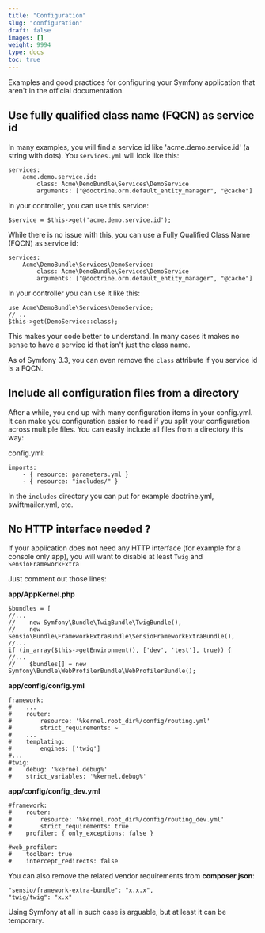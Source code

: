 ```yaml
---
title: "Configuration"
slug: "configuration"
draft: false
images: []
weight: 9994
type: docs
toc: true
---
```


Examples and good practices for configuring your Symfony application that aren't in the official documentation.

## Use fully qualified class name  (FQCN) as service id
In many examples, you will find a service id like 'acme.demo.service.id' (a string with dots). You `services.yml` will look like this:
 
    services:
        acme.demo.service.id:
            class: Acme\DemoBundle\Services\DemoService
            arguments: ["@doctrine.orm.default_entity_manager", "@cache"]

In your controller, you can use this service:

    $service = $this->get('acme.demo.service.id');

While there is no issue with this, you can use a Fully Qualified Class Name (FQCN) as service id:

    services:
        Acme\DemoBundle\Services\DemoService:
            class: Acme\DemoBundle\Services\DemoService
            arguments: ["@doctrine.orm.default_entity_manager", "@cache"]

In your controller you can use it like this:

    use Acme\DemoBundle\Services\DemoService;
    // ..
    $this->get(DemoService::class);

This makes your code better to understand. In many cases it makes no sense to have a service id that isn't just the class name.

As of Symfony 3.3, you can even remove the `class` attribute if you service id is a FQCN.


## Include all configuration files from a directory
After a while, you end up with many configuration items in your config.yml. It can make you configuration easier to read if you split your configuration across multiple files. You can easily include all files from a directory this way:

config.yml:

    imports:
        - { resource: parameters.yml }
        - { resource: "includes/" }

In the `includes` directory you can put for example doctrine.yml, swiftmailer.yml, etc.

## No HTTP interface needed ?
If your application does not need any HTTP interface (for example for a console only app), you will want to disable at least `Twig` and `SensioFrameworkExtra`

Just comment out those lines:

**app/AppKernel.php**

<!-- language: php -->

    $bundles = [
    //...
    //    new Symfony\Bundle\TwigBundle\TwigBundle(),
    //    new Sensio\Bundle\FrameworkExtraBundle\SensioFrameworkExtraBundle(),
    //...
    if (in_array($this->getEnvironment(), ['dev', 'test'], true)) {
    //...
    //    $bundles[] = new Symfony\Bundle\WebProfilerBundle\WebProfilerBundle();

**app/config/config.yml**

<!-- language: lang-yaml -->

    framework:
    #    ...
    #    router:
    #        resource: '%kernel.root_dir%/config/routing.yml'
    #        strict_requirements: ~
    #    ...
    #    templating:
    #        engines: ['twig']
    #...
    #twig:
    #    debug: '%kernel.debug%'
    #    strict_variables: '%kernel.debug%'

**app/config/config_dev.yml**

<!-- language: lang-yaml -->

    #framework:
    #    router:
    #        resource: '%kernel.root_dir%/config/routing_dev.yml'
    #        strict_requirements: true
    #    profiler: { only_exceptions: false }
    
    #web_profiler:
    #    toolbar: true
    #    intercept_redirects: false

You can also remove the related vendor requirements from **composer.json**:

<!-- language: lang-json -->

    "sensio/framework-extra-bundle": "x.x.x",
    "twig/twig": "x.x"

Using Symfony at all in such case is arguable, but at least it can be temporary.


